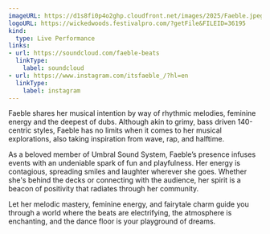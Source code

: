 ```yaml
---
imageURL: https://d1s8fi0p4o2ghp.cloudfront.net/images/2025/Faeble.jpeg
logoURL: https://wickedwoods.festivalpro.com/?getFile&FILEID=36195
kind:
  type: Live Performance
links:
- url: https://soundcloud.com/faeble-beats
  linkType:
    label: soundcloud
- url: https://www.instagram.com/itsfaeble_/?hl=en
  linkType:
    label: instagram
---
```

Faeble shares her musical intention by way of rhythmic melodies, feminine energy and the deepest of dubs. Although akin to grimy, bass driven 140-centric styles, Faeble has no limits when it comes to her musical explorations, also taking inspiration from wave, rap, and halftime.

As a beloved member of Umbral Sound System, Faeble’s presence infuses events with an undeniable spark of fun and playfulness. Her energy is contagious, spreading smiles and laughter wherever she goes. Whether she's behind the decks or connecting with the audience, her spirit is a beacon of positivity that radiates through her community.

Let her melodic mastery, feminine energy, and fairytale charm guide you through a world where the beats are electrifying, the atmosphere is enchanting, and the dance floor is your playground of dreams.